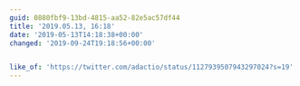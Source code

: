 ```yaml
---
guid: 0880fbf9-13bd-4815-aa52-82e5ac57df44
title: '2019.05.13, 16:18'
date: '2019-05-13T14:18:38+00:00'
changed: '2019-09-24T19:18:56+00:00'


like_of: 'https://twitter.com/adactio/status/1127939507943297024?s=19'
---
```


